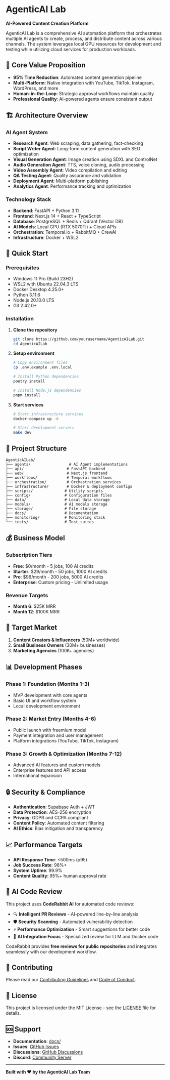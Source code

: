 # AgenticAI Lab

**AI-Powered Content Creation Platform**

AgenticAI Lab is a comprehensive AI automation platform that orchestrates multiple AI agents to create, process, and distribute content across various channels. The system leverages local GPU resources for development and testing while utilizing cloud services for production workloads.

## 🎯 Core Value Proposition

- **95% Time Reduction**: Automated content generation pipeline
- **Multi-Platform**: Native integration with YouTube, TikTok, Instagram, WordPress, and more
- **Human-in-the-Loop**: Strategic approval workflows maintain quality
- **Professional Quality**: AI-powered agents ensure consistent output

## 🏗️ Architecture Overview

### AI Agent System
- **Research Agent**: Web scraping, data gathering, fact-checking
- **Script Writer Agent**: Long-form content generation with SEO optimization
- **Visual Generation Agent**: Image creation using SDXL and ControlNet
- **Audio Generation Agent**: TTS, voice cloning, audio processing
- **Video Assembly Agent**: Video compilation and editing
- **QA Testing Agent**: Quality assurance and validation
- **Deployment Agent**: Multi-platform publishing
- **Analytics Agent**: Performance tracking and optimization

### Technology Stack
- **Backend**: FastAPI + Python 3.11
- **Frontend**: Next.js 14 + React + TypeScript
- **Database**: PostgreSQL + Redis + Qdrant (Vector DB)
- **AI Models**: Local GPU (RTX 5070Ti) + Cloud APIs
- **Orchestration**: Temporal.io + RabbitMQ + CrewAI
- **Infrastructure**: Docker + WSL2

## 🚀 Quick Start

### Prerequisites
- Windows 11 Pro (Build 23H2)
- WSL2 with Ubuntu 22.04.3 LTS
- Docker Desktop 4.25.0+
- Python 3.11.6
- Node.js 20.10.0 LTS
- Git 2.42.0+

### Installation

1. **Clone the repository**
   ```bash
   git clone https://github.com/yourusername/AgenticAILab.git
   cd AgenticAILab
   ```

2. **Setup environment**
   ```bash
   # Copy environment files
   cp .env.example .env.local
   
   # Install Python dependencies
   poetry install
   
   # Install Node.js dependencies
   pnpm install
   ```

3. **Start services**
   ```bash
   # Start infrastructure services
   docker-compose up -d
   
   # Start development servers
   make dev
   ```

## 📁 Project Structure

```
AgenticAILab/
├── agents/                 # AI Agent implementations
├── api/                   # FastAPI backend
├── web/                   # Next.js frontend
├── workflows/             # Temporal workflows
├── orchestration/         # Orchestration services
├── infrastructure/        # Docker & deployment configs
├── scripts/              # Utility scripts
├── config/               # Configuration files
├── data/                 # Local data storage
├── models/               # AI models storage
├── storage/              # File storage
├── docs/                 # Documentation
├── monitoring/           # Monitoring stack
└── tests/                # Test suites
```

## 💰 Business Model

### Subscription Tiers
- **Free**: $0/month - 5 jobs, 100 AI credits
- **Starter**: $29/month - 50 jobs, 1000 AI credits
- **Pro**: $99/month - 200 jobs, 5000 AI credits
- **Enterprise**: Custom pricing - Unlimited usage

### Revenue Targets
- **Month 6**: $25K MRR
- **Month 12**: $100K MRR

## 🎯 Target Market

1. **Content Creators & Influencers** (50M+ worldwide)
2. **Small Business Owners** (30M+ businesses)
3. **Marketing Agencies** (100K+ agencies)

## 📊 Development Phases

### Phase 1: Foundation (Months 1-3)
- MVP development with core agents
- Basic UI and workflow system
- Local development environment

### Phase 2: Market Entry (Months 4-6)
- Public launch with freemium model
- Payment integration and user management
- Platform integrations (YouTube, TikTok, Instagram)

### Phase 3: Growth & Optimization (Months 7-12)
- Advanced AI features and custom models
- Enterprise features and API access
- International expansion

## 🔒 Security & Compliance

- **Authentication**: Supabase Auth + JWT
- **Data Protection**: AES-256 encryption
- **Privacy**: GDPR and CCPA compliant
- **Content Policy**: Automated content filtering
- **AI Ethics**: Bias mitigation and transparency

## 📈 Performance Targets

- **API Response Time**: <500ms (p95)
- **Job Success Rate**: 98%+
- **System Uptime**: 99.9%
- **Content Quality**: 95%+ human approval rate

## 🤖 AI Code Review

This project uses **CodeRabbit AI** for automated code reviews:
- 🔍 **Intelligent PR Reviews** - AI-powered line-by-line analysis
- 🛡️ **Security Scanning** - Automated vulnerability detection  
- ⚡ **Performance Optimization** - Smart suggestions for better code
- 🎯 **AI Integration Focus** - Specialized review for LLM and Docker code

CodeRabbit provides **free reviews for public repositories** and integrates seamlessly with our development workflow.

## 🤝 Contributing

Please read our [Contributing Guidelines](docs/CONTRIBUTING.md) and [Code of Conduct](docs/CODE_OF_CONDUCT.md).

## 📄 License

This project is licensed under the MIT License - see the [LICENSE](LICENSE) file for details.

## 🆘 Support

- **Documentation**: [docs/](docs/)
- **Issues**: [GitHub Issues](https://github.com/yourusername/AgenticAILab/issues)
- **Discussions**: [GitHub Discussions](https://github.com/yourusername/AgenticAILab/discussions)
- **Discord**: [Community Server](https://discord.gg/agenticailab)

---

**Built with ❤️ by the AgenticAI Lab Team**
